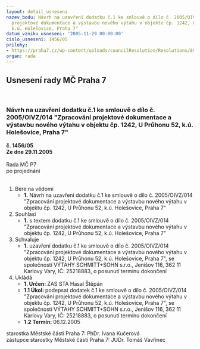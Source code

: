 ```yaml
---
layout: detail_usneseni
nazev_bodu: Návrh na uzavření dodatku č.1 ke smlouvě o dílo č. 2005/OIVZ/014 "Zpracování
  projektové dokumentace a výstavbu nového výtahu v objektu čp. 1242, U Průhonu 52,
  k.ú. Holešovice, Praha 7"
datum_vzniku_usneseni: '2005-11-29 00:00:00'
cislo_usneseni: 1456/05
prilohy:
- https://praha7.cz/wp-content/uploads/councilResolution/Resolutions/8917/63-sod-dod1.doc
organ: rada
---
```

<div id="ucUsn_pList" class="usn">
	<span><h2>Usnesení rady MČ Praha 7 </h2>
<br></span><div class="standBody">
<span><h3>Návrh na uzavření dodatku č.1 ke smlouvě o dílo č. 2005/OIVZ/014 "Zpracování projektové dokumentace a výstavbu nového výtahu v objektu čp. 1242, U Průhonu 52, k.ú. Holešovice, Praha 7"</h3></span><div class="center">
		<strong>č. 1456/05</strong><br>
	</div>
<div class="center">
		<strong>Ze dne 29.11.2005</strong><br><br>
	</div>Rada MČ P7<br> po projednání<br><br><ol>
<li>Bere na vědomí<ul><li>
<strong>1.</strong> Návrh na uzavření dodatku č.1 ke smlouvě o dílo č. 2005/OIVZ/014 "Zpracování projektové dokumentace a výstavbu nového výtahu v objektu čp. 1242, U Průhonu 52, k.ú. Holešovice, Praha 7"</li></ul>
</li>
<li>Souhlasí<ul><li>
<strong>1.</strong> s textem dodatku č.1 ke smlouvě o dílo č. 2005/OIVZ/014 "Zpracování projektové dokumentace a výstavbu nového výtahu v objektu čp. 1242, U Průhonu 52, k.ú. Holešovice, Praha 7"</li></ul>
</li>
<li>Schvaluje<ul><li>
<strong>1.</strong> uzavření dodatku č.1 ke smlouvě o dílo č. 2005/OIVZ/014 "Zpracování projektové dokumentace a výstavbu nového výtahu v objektu čp. 1242, U Průhonu 52, k.ú. Holešovice, Praha 7", se společností VÝTAHY SCHMITT+SOHN s.r.o., Jenišov 116, 362 11 Karlovy Vary, IČ: 25218883, o posunutí termínu dokončení </li></ul>
</li>
<li>Ukládá<ul>
<li>
<strong>1. Určen: </strong>ZAS STA Hasal Štěpán</li>
<li>
<strong>1.1 Úkol: </strong>podepsat dodatek č.1 ke smlouvě o dílo č. 2005/OIVZ/014 "Zpracování projektové dokumentace a výstavbu nového výtahu v objektu čp. 1242, U Průhonu 52, k.ú. Holešovice, Praha 7", se společností VÝTAHY SCHMITT+SOHN s.r.o., Jenišov 116, 362 11 Karlovy Vary, IČ: 25218883, o posunutí termínu dokončení </li>
<li>
<strong>1.2 Termín: </strong>06.12.2005</li>
</ul>
</li>
</ol>starostka Městské části Praha 7: PhDr. Ivana Kučerová<br>zástupce starostky Městské části Praha 7: JUDr. Tomáš Vavřinec 
</div>
</div>